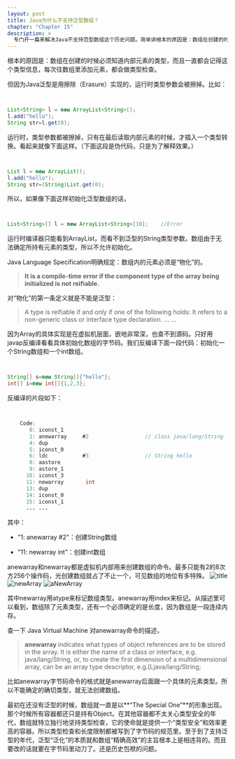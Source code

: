 ```yaml
---
layout: post
title: Java为什么不支持泛型数组？
chapter: "Chapter 15"
description: >
  专门开一篇来解决Java不支持范型数组这个历史问题。简单讲根本的原因是：数组在创建的时候必须知道内部元素的类型，而且一直都会记得这个类型信息，每次往数组里添加元素，都会做类型检查。但因为Java泛型是用擦除（Erasure）实现的，运行时类型参数会被擦掉。
---
```


根本的原因是：数组在创建的时候必须知道内部元素的类型，而且一直都会记得这个类型信息，每次往数组里添加元素，都会做类型检查。

但因为Java泛型是用擦除（Erasure）实现的，运行时类型参数会被擦掉。比如：


```java


List<String> l = new ArrayList<String>();
l.add("hello");
String str=l.get(0);


```



运行时，类型参数<String>都被擦掉，只有在最后读取内部元素的时候，才插入一个类型转换。看起来就像下面这样。（下面这段是伪代码，只是为了解释效果。）


```java


List l = new ArrayList();
l.add("hello");
String str=(String)List.get(0);


```



所以，如果像下面这样初始化泛型数组的话，


```java


List<String>[] l = new ArrayList<String>[10];    //Error


```



运行时编译器只能看到ArrayList，而看不到泛型的String类型参数。数组由于无法确定所持有元素的类型，所以不允许初始化。

Java Language Specification明确规定：数组内的元素必须是“物化”的。
> **It is a compile-time error if the component type of the array being initialized is not reifiable.**

对“物化”的第一条定义就是不能是泛型：
> A type is reifiable if and only if one of the following holds:
> It refers to a non-generic class or interface type declaration.
> ... ...

因为Array的具体实现是在虚拟机层面，嵌地非常深，也查不到源码。只好用javap反编译看看具体初始化数组的字节码。我们反编译下面一段代码：初始化一个String数组和一个int数组。


```java


String[] s=new String[]{"hello"};
int[] i=new int[]{1,2,3};


```



反编译的片段如下：


```java


    Code:
       0: iconst_1
       1: anewarray     #2                  // class java/lang/String
       4: dup
       5: iconst_0
       6: ldc           #3                  // String hello
       8: aastore
       9: astore_1
      10: iconst_3
      11: newarray       int
      13: dup
      14: iconst_0
      15: iconst_1
      ... ...


```



其中：

* "1: anewarray #2"：创建String数组

* "11: newarray int"：创建int数组

anewarray和newarray都是虚拟机内部用来创建数组的命令。最多只能有2的8次方256个操作码，光创建数组就占了不止一个，可见数组的地位有多特殊。
![title](/thinkinginjava/uploads/tij4-15/title.png)
![newArray](/thinkinginjava/uploads/tij4-15/newarray.png)
![aNewArray](/thinkinginjava/uploads/tij4-15/anewarray.png)

其中newarray用atype来标记数组类型。anewarray用index来标记。从描述里可以看到，数组除了元素类型，还有一个必须确定的是长度，因为数组是一段连续内存。

查一下 Java Virtual Machine 对anewarray命令的描述，
> **anewarray <type>**
> <type> indicates what types of object references are to be stored in the array. It is either the name of a class or interface, e.g. java/lang/String, or, to create the first dimension of a multidimensional array, <type> can be an array type descriptor, e.g.[Ljava/lang/String;

比如anewarray字节码命令的格式就是anewarray后面跟一个具体的元素类型。所以不能确定<type>的确切类型，就无法创建数组。

最初在还没有泛型的时候，数组就一直是以**“The Special One”**的形象出现。那个时候所有容器都还只是持有Object。在其他容器都不太关心类型安全的年代，数组就特立独行地坚持类型检查，它的使命就是提供一个“类型安全”和效率更高的容器。所以类型检查和长度限制都被写到了字节码的规范里。至于到了支持泛型的年代，泛型“泛化”的本质就和数组“精确高效”的主旨根本上是相违背的。而且要改的话就要在字节码里动刀了。还是历史包袱的问题。
